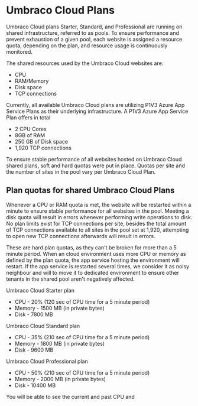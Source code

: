# Umbraco Cloud Plans

Umbraco Cloud plans Starter, Standard, and Professional are running on shared infrastructure, referred to as pools. To ensure performance and prevent exhaustion of a given pool, each website is assigned a resource quota, depending on the plan, and resource usage is continuously monitored.

The shared resources used by the Umbraco Cloud websites are:

- CPU
- RAM/Memory
- Disk space
- TCP connections

Currently, all available Umbraco Cloud plans are utilizing P1V3 Azure App Service Plans as their underlying infrastructure. A P1V3 Azure App Service Plan offers in total

- 2 CPU Cores
- 8GB of RAM
- 250 GB of Disk space
- 1,920 TCP connections

To ensure stable performance of all websites hosted on Umbraco Cloud shared plans, soft and hard quotas were put in place. Quotas per site and the number of sites in the pool vary per Umbraco Cloud Plan.

## Plan quotas for shared Umbraco Cloud Plans

Whenever a CPU or RAM quota is met, the website will be restarted within a minute to ensure stable performance for all websites in the pool. Meeting a disk quota will result in errors whenever performing write operations to disk. No plan limits exist for TCP connections per site, besides the total amount of TCP connections available to all sites in the pool set at 1,920, attempting to open new TCP connections afterwards will result in errors.

These are hard plan quotas, as they can't be broken for more than a 5 minute period. When an cloud environment uses more CPU or memory as defined by the plan quota, the app service hosting the environment will restart. If the app service is restarted several times, we consider it as noisy neighbour and will to move it to dedicated environment to ensure other tenants in the shared pool aren't negatively affected.

Umbraco Cloud Starter plan

- CPU - 20% (120 sec of CPU time for a 5 minute period)
- Memory - 1500 MB (in private bytes)
- Disk - 7800 MB

Umbraco Cloud Standard plan

- CPU - 35% (210 sec of CPU time for a 5 minute period)
- Memory - 1800 MB (in private bytes)
- Disk - 9600 MB

Umbraco Cloud Professional plan

- CPU - 50% (210 sec of CPU time for a 5 minute period)
- Memory - 2000 MB (in private bytes)
- Disk - 10400 MB

You will be able to see the current and past CPU and 
